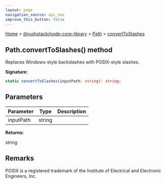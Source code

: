 ```yaml
---
layout: page
navigation_source: api_nav
improve_this_button: false
---
```



[Home](./index.md) &gt; [@rushstack/node-core-library](./node-core-library.md) &gt; [Path](./node-core-library.path.md) &gt; [convertToSlashes](./node-core-library.path.converttoslashes.md)

## Path.convertToSlashes() method

Replaces Windows-style backslashes with POSIX-style slashes.

<b>Signature:</b>

```typescript
static convertToSlashes(inputPath: string): string;
```

## Parameters

|  Parameter | Type | Description |
|  --- | --- | --- |
|  inputPath | string |  |

<b>Returns:</b>

string

## Remarks

POSIX is a registered trademark of the Institute of Electrical and Electronic Engineers, Inc.
